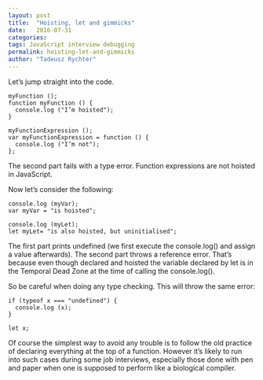 ```yaml
---
layout: post
title:  "Hoisting, let and gimmicks"
date:   2016-07-31
categories:
tags: JavaScript interview debugging
permalink: hoisting-let-and-gimmicks
author: "Tadeusz Rychter"
---
```

Let’s jump straight into the code.
<!-- more -->

<pre class="line-numbers"><code class="language-javascript">myFunction ();
function myFunction () {
  console.log ("I’m hoisted");
}

myFunctionExpression ();
var myFunctionExpression = function () {
  console.log ("I’m not");
};</code></pre>

The second part fails with a type error. Function expressions are not hoisted in JavaScript.

Now let’s consider the following:

<pre class="line-numbers"><code class="language-javascript">console.log (myVar);
var myVar = "is hoisted";

console.log (myLet);
let myLet= "is also hoisted, but uninitialised";</code></pre>

The first part prints undefined (we first execute the console.log() and assign a value afterwards). The second part throws a reference error. That’s because even though declared and hoisted the variable declared by let is in the Temporal Dead Zone at the time of calling the console.log().

So be careful when doing any type checking. This will throw the same error:

<pre class="line-numbers"><code class="language-javascript">if (typeof x === "undefined") {
  console.log (x);
}

let x;</code></pre>    
    
Of course the simplest way to avoid any trouble is to follow the old practice of declaring everything at the top of a function. However it’s likely to run into such cases during some job interviews, especially those done with pen and paper when one is supposed to perform like a biological compiler.


